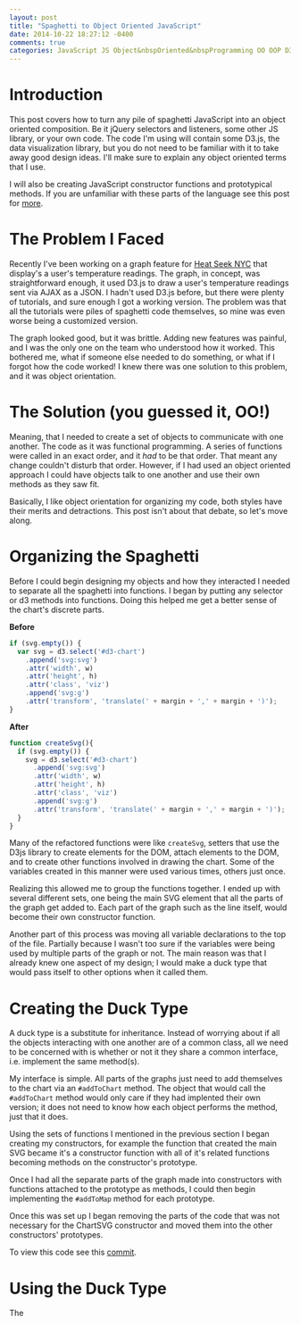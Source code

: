 ```yaml
---
layout: post
title: "Spaghetti to Object Oriented JavaScript"
date: 2014-10-22 18:27:12 -0400
comments: true
categories: JavaScript JS Object&nbspOriented&nbspProgramming OO OOP D3.js JavaScript&nbspLibraries Refactoring
---
```

# Introduction
This post covers how to turn any pile of spaghetti JavaScript into an object oriented composition.  Be it jQuery selectors and listeners, some other JS library, or your own code.  The code I'm using will contain some D3.js, the data visualization library, but you do not need to be familiar with it to take away good design ideas.  I'll make sure to explain any object oriented terms that I use.

I will also be creating JavaScript constructor functions and prototypical methods. If you are unfamiliar with these parts of the language see this post for [more](http://pivotallabs.com/javascript-constructors-prototypes-and-the-new-keyword/).

# The Problem I Faced
Recently I've been working on a graph feature for [Heat Seek NYC](http://heatseeknyc.com/) that display's a user's temperature readings. The graph, in concept, was straightforward enough, it used D3.js to draw a user's temperature readings sent via AJAX as a JSON.  I hadn't used D3.js before, but there were plenty of tutorials, and sure enough I got a working version.  The problem was that all the tutorials were piles of spaghetti code themselves, so mine was even worse being a customized version.

The graph looked good, but it was brittle.  Adding new features was painful, and I was the only one on the team who understood how it worked.  This bothered me, what if someone else needed to do something, or what if I forgot how the code worked!  I knew there was one solution to this problem, and it was object orientation.

# The Solution (you guessed it, OO!)
Meaning, that I needed to create a set of objects to communicate with one another.  The code as it was functional programming.  A series of functions were called in an exact order, and it _had_ to be that order.  That meant any change couldn't disturb that order.  However, if I had used an object oriented approach I could have objects talk to one another and use their own methods as they saw fit.

Basically, I like object orientation for organizing my code, both styles have their merits and detractions.  This post isn't about that debate, so let's move along.

# Organizing the Spaghetti
Before I could begin designing my objects and how they interacted I needed to separate all the spaghetti into functions.  I began by putting any selector or d3 methods into functions. Doing this helped me get a better sense of the chart's discrete parts.

__Before__
```javascript
if (svg.empty()) {
  var svg = d3.select('#d3-chart')
    .append('svg:svg')
    .attr('width', w)
    .attr('height', h)
    .attr('class', 'viz')
    .append('svg:g')
    .attr('transform', 'translate(' + margin + ',' + margin + ')');
}
```
__After__
```javascript
function createSvg(){
  if (svg.empty()) {
    svg = d3.select('#d3-chart')
      .append('svg:svg')
      .attr('width', w)
      .attr('height', h)
      .attr('class', 'viz')
      .append('svg:g')
      .attr('transform', 'translate(' + margin + ',' + margin + ')');
  }
}
```
Many of the refactored functions were like `createSvg`, setters that use the D3js library to create elements for the DOM, attach elements to the DOM, and to create other functions involved in drawing the chart.  Some of the variables created in this manner were used various times, others just once.  

Realizing this allowed me to group the functions together. I ended up with several different sets, one being the main SVG element that all the parts of the graph get added to.  Each part of the graph such as the line itself, would become their own constructor function.

Another part of this process was moving all variable declarations to the top of the file.  Partially because I wasn't too sure if the variables were being used by multiple parts of the graph or not.  The main reason was that I already knew one aspect of my design; I would make a duck type that would pass itself to other options when it called them.

# Creating the Duck Type
A duck type is a substitute for inheritance.  Instead of worrying about if all the objects interacting with one another are of a common class, all we need to be concerned with is whether or not it they share a common interface, i.e. implement the same method(s).

My interface is simple.  All parts of the graphs just need to add themselves to the chart via an `#addToChart` method. The object that would call the `#addToChart` method would only care if they had implented their own version; it does not need to know how each object performs the method, just that it does.

Using the sets of functions I mentioned in the previous section I began creating my constructors, for example the function that created the main SVG became it's a constructor function with all of it's related functions becoming methods on the constructor's prototype.

Once I had all the separate parts of the graph made into constructors with functions attached to the prototype as methods, I could then begin implementing the `#addToMap` method for each prototype.

Once this was set up I began removing the parts of the code that was not necessary for the ChartSVG constructor and moved them into the other constructors' prototypes.

To view this code see this [commit](https://github.com/heatseeknyc/heatseeknyc/commit/de86a6272c99e648f214d82acc509eaa30a86798?diff=split).


# Using the Duck Type


The
